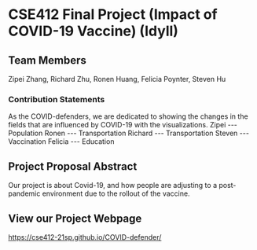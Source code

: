 # CSE412 Final Project (Impact of COVID-19 Vaccine) (Idyll)

## Team Members

Zipei Zhang, Richard Zhu, Ronen Huang, Felicia Poynter, Steven Hu

### Contribution Statements

As the COVID-defenders, we are dedicated to showing the changes in the fields that are influenced by COVID-19 with the visualizations. 
Zipei --- Population
Ronen --- Transportation
Richard --- Transportation
Steven --- Vaccination
Felicia --- Education


## Project Proposal Abstract

Our project is about Covid-19, and how people are adjusting to a post-pandemic environment due to the rollout of the vaccine.

## View our Project Webpage

https://cse412-21sp.github.io/COVID-defender/
